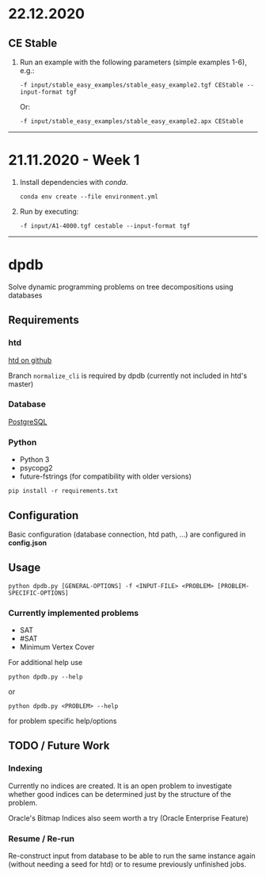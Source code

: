 # 22.12.2020
## CE Stable

1. Run an example with the following parameters (simple examples 1-6), e.g.:
    ```
    -f input/stable_easy_examples/stable_easy_example2.tgf CEStable --input-format tgf
    ```
    Or:
    ```
    -f input/stable_easy_examples/stable_easy_example2.apx CEStable
    ```
***

# 21.11.2020 - Week 1
1. Install dependencies with *conda*.
    ```
    conda env create --file environment.yml
    ```

2. Run by executing:
    ```
    -f input/A1-4000.tgf cestable --input-format tgf
    ```

***

# dpdb
Solve dynamic programming problems on tree decompositions using databases

## Requirements

### htd

[htd on github](https://github.com/TU-Wien-DBAI/htd/)

Branch `normalize_cli` is required by dpdb (currently not included in htd's master)

### Database
[PostgreSQL](https://www.postgresql.org)

### Python
* Python 3
* psycopg2
* future-fstrings (for compatibility with older versions)
```
pip install -r requirements.txt
```

## Configuration
Basic configuration (database connection, htd path, ...) are configured in **config.json**

## Usage

```
python dpdb.py [GENERAL-OPTIONS] -f <INPUT-FILE> <PROBLEM> [PROBLEM-SPECIFIC-OPTIONS]
```

### Currently implemented problems
* SAT 
* #SAT
* Minimum Vertex Cover

For additional help use
```
python dpdb.py --help
```
or 
```
python dpdb.py <PROBLEM> --help
```
for problem specific help/options

## TODO / Future Work

### Indexing

Currently no indices are created. It is an open problem to investigate whether good indices can be determined just by the structure of the problem.

Oracle's Bitmap Indices also seem worth a try (Oracle Enterprise Feature)

### Resume / Re-run

Re-construct input from database to be able to run the same instance again (without needing a seed for htd) or to resume previously unfinished jobs.

